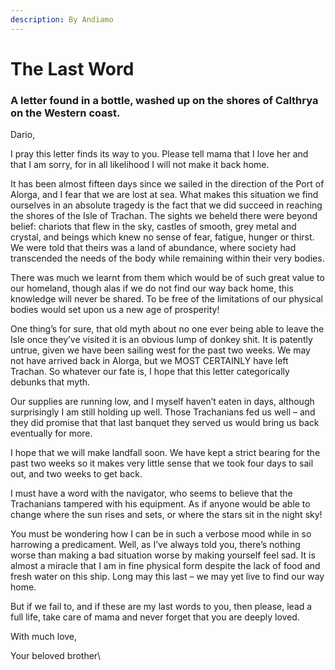 ```yaml
---
description: By Andiamo
---
```


# The Last Word

### A letter found in a bottle, washed up on the shores of Calthrya on the Western coast. <a href="#id-168e" id="id-168e"></a>

Dario,

I pray this letter finds its way to you. Please tell mama that I love her and that I am sorry, for in all likelihood I will not make it back home.

It has been almost fifteen days since we sailed in the direction of the Port of Alorga, and I fear that we are lost at sea. What makes this situation we find ourselves in an absolute tragedy is the fact that we did succeed in reaching the shores of the Isle of Trachan. The sights we beheld there were beyond belief: chariots that flew in the sky, castles of smooth, grey metal and crystal, and beings which knew no sense of fear, fatigue, hunger or thirst. We were told that theirs was a land of abundance, where society had transcended the needs of the body while remaining within their very bodies.

There was much we learnt from them which would be of such great value to our homeland, though alas if we do not find our way back home, this knowledge will never be shared. To be free of the limitations of our physical bodies would set upon us a new age of prosperity!

One thing’s for sure, that old myth about no one ever being able to leave the Isle once they’ve visited it is an obvious lump of donkey shit. It is patently untrue, given we have been sailing west for the past two weeks. We may not have arrived back in Alorga, but we MOST CERTAINLY have left Trachan. So whatever our fate is, I hope that this letter categorically debunks that myth.

Our supplies are running low, and I myself haven’t eaten in days, although surprisingly I am still holding up well. Those Trachanians fed us well – and they did promise that that last banquet they served us would bring us back eventually for more.

I hope that we will make landfall soon. We have kept a strict bearing for the past two weeks so it makes very little sense that we took four days to sail out, and two weeks to get back.

I must have a word with the navigator, who seems to believe that the Trachanians tampered with his equipment. As if anyone would be able to change where the sun rises and sets, or where the stars sit in the night sky!

You must be wondering how I can be in such a verbose mood while in so harrowing a predicament. Well, as I’ve always told you, there’s nothing worse than making a bad situation worse by making yourself feel sad. It is almost a miracle that I am in fine physical form despite the lack of food and fresh water on this ship. Long may this last – we may yet live to find our way home.

But if we fail to, and if these are my last words to you, then please, lead a full life, take care of mama and never forget that you are deeply loved.

With much love,

Your beloved brother\
